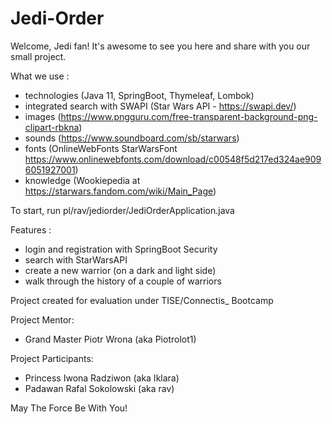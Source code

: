 # Jedi-Order
Welcome, Jedi fan! It's awesome to see you here and share with you our small project.

What we use :
 - technologies (Java 11, SpringBoot, Thymeleaf, Lombok)
 - integrated search with SWAPI (Star Wars API - https://swapi.dev/)
 - images (https://www.pngguru.com/free-transparent-background-png-clipart-rbkna)
 - sounds (https://www.soundboard.com/sb/starwars)
 - fonts (OnlineWebFonts StarWarsFont https://www.onlinewebfonts.com/download/c00548f5d217ed324ae9096051927001)
 - knowledge (Wookiepedia at https://starwars.fandom.com/wiki/Main_Page)

To start, run pl/rav/jediorder/JediOrderApplication.java

Features :
 - login and registration with SpringBoot Security
 - search with StarWarsAPI
 - create a new warrior (on a dark and light side)
 - walk through the history of a couple of warriors

Project created for evaluation under TISE/Connectis_ Bootcamp

Project Mentor: 
 - Grand Master Piotr Wrona (aka Piotrolot1)

Project Participants: 
 - Princess Iwona Radziwon (aka Iklara)
 - Padawan Rafal Sokolowski (aka rav)
 
May The Force Be With You!
